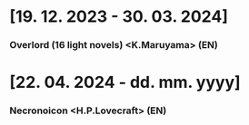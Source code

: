 # [19. 12. 2023 - 30. 03. 2024]
### Overlord (16 light novels) <K.Maruyama> (EN)

# [22. 04. 2024 - dd. mm. yyyy]
### Necronoicon <H.P.Lovecraft> (EN)
